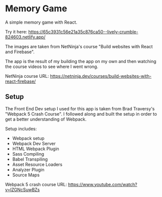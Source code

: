# Memory Game

A simple memory game with React. 

Try it here: https://65c3931c56e21a35c876ca50--lively-crumble-824603.netlify.app/ 

The images are taken from NetNinja's course "Build websites with React and Firebase".

The app is the result of my building the app on my own and then watching the course videos to see where I went wrong.

NetNinja course URL: https://netninja.dev/courses/build-websites-with-react-firebase/

## Setup
The Front End Dev setup I used for this app is taken from Brad Traversy's "Webpack 5 Crash Course".
I followed along and built the setup in order to get a better understanding of Webpack.

Setup includes:
- Webpack setup
- Webpack Dev Server
- HTML Webpack Plugin
- Sass Compiling
- Babel Transpiling
- Asset Resource Loaders
- Analyzer Plugin
- Source Maps

Webpack 5 crash course URL: https://www.youtube.com/watch?v=IZGNcSuwBZs
